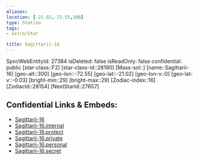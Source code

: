 ```yaml
---
aliases: 
location: [-21.02,-72.55,300]
type: Station
tags:
- astro/Star

title: Sagittarii-16
---
```

SpocWebEntityId: 27384
isDeleted: false
isReadOnly: false
confidential: public
[star-class::F2]
[star-class-id::28190]
[Mass-sol::]
[name::Sagittarii-16]
[geo-alt::300]
[geo-lon::-72.55]
[geo-lat::-21.02]
[geo-lon-v::0]
[geo-lat-v::-0.03]
[bright-min::29]
[bright-max::29]
[Zodiac-index::16]
[ZodiacId::28154]
[NextStarId::27657]



## Confidential Links & Embeds: 
- [Sagittarii-16](../../../_public/astro/Star/Sagittarii-16.md) 
- [Sagittarii-16.internal](../../../_internal/astro/Star/Sagittarii-16.internal.md) 
- [Sagittarii-16.protect](../../../_protect/astro/Star/Sagittarii-16.protect.md) 
- [Sagittarii-16.private](../../../_private/astro/Star/Sagittarii-16.private.md) 
- [Sagittarii-16.personal](../../../_personal/astro/Star/Sagittarii-16.personal.md) 
- [Sagittarii-16.secret](../../../_secret/astro/Star/Sagittarii-16.secret.md) 
